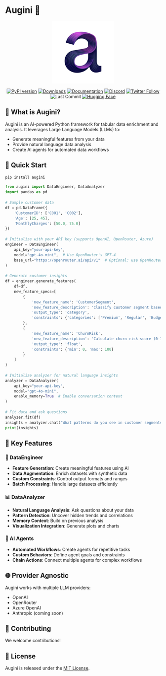 # Augini 🤖

<p align="center">
  <img src="docs/assets/images/logo_augini.png" alt="augini logo" width="200"/>
</p>

<div align="center">
  
[![PyPI version](https://badge.fury.io/py/augini.svg)](https://badge.fury.io/py/augini) 
[![Downloads](https://static.pepy.tech/badge/augini)](https://pepy.tech/project/augini)
[![Documentation](https://img.shields.io/badge/docs-augini-blue)](https://tabularis-ai.github.io/augini/)
[![Discord](https://img.shields.io/discord/1310217643520819251?color=7289da&label=Discord&logo=discord&logoColor=ffffff)](https://discord.com/channels/1310217643520819251/)
[![Twitter Follow](https://img.shields.io/twitter/follow/tabularis_ai?style=social)](https://x.com/tabularis_ai)
![Last Commit](https://img.shields.io/github/last-commit/tabularis-ai/augini)
[![Hugging Face](https://img.shields.io/badge/🤗%20Hugging%20Face-white?style=for-the-badge&logo=huggingface&logoColor=black)](https://huggingface.co/tabularisai)

</div>

## 🎯 What is Augini?

Augini is an AI-powered Python framework for tabular data enrichment and analysis. It leverages Large Language Models (LLMs) to:
- Generate meaningful features from your data
- Provide natural language data analysis
- Create AI agents for automated data workflows

## 🚀 Quick Start

```bash
pip install augini
```

```python
from augini import DataEngineer, DataAnalyzer
import pandas as pd

# Sample customer data
df = pd.DataFrame({
    'CustomerID': ['C001', 'C002'],
    'Age': [25, 45],
    'MonthlyCharges': [50.0, 75.0]
})

# Initialize with your API key (supports OpenAI, OpenRouter, Azure)
engineer = DataEngineer(
    api_key="your-api-key",
    model="gpt-4o-mini",  # Use OpenRouter's GPT-4
    base_url="https://openrouter.ai/api/v1"  # Optional: use OpenRouter
)

# Generate customer insights
df = engineer.generate_features(
    df=df,
    new_feature_specs=[
        {
            'new_feature_name': 'CustomerSegment',
            'new_feature_description': 'Classify customer segment based on age and spending',
            'output_type': 'category',
            'constraints': {'categories': ['Premium', 'Regular', 'Budget']}
        },
        {
            'new_feature_name': 'ChurnRisk',
            'new_feature_description': 'Calculate churn risk score (0-100)',
            'output_type': 'float',
            'constraints': {'min': 0, 'max': 100}
        }
    ]
)

# Initialize analyzer for natural language insights
analyzer = DataAnalyzer(
    api_key="your-api-key",
    model="gpt-4o-mini",
    enable_memory=True  # Enable conversation context
)

# Fit data and ask questions
analyzer.fit(df)
insights = analyzer.chat("What patterns do you see in customer segments?")
print(insights)
```

## 🎁 Key Features

### 🔄 DataEngineer
- **Feature Generation**: Create meaningful features using AI
- **Data Augmentation**: Enrich datasets with synthetic data
- **Custom Constraints**: Control output formats and ranges
- **Batch Processing**: Handle large datasets efficiently

### 📊 DataAnalyzer
- **Natural Language Analysis**: Ask questions about your data
- **Pattern Detection**: Uncover hidden trends and correlations
- **Memory Context**: Build on previous analysis
- **Visualization Integration**: Generate plots and charts

### 🤖 AI Agents
- **Automated Workflows**: Create agents for repetitive tasks
- **Custom Behaviors**: Define agent goals and constraints
- **Chain Actions**: Connect multiple agents for complex workflows

## 🌐 Provider Agnostic

Augini works with multiple LLM providers:
- OpenAI
- OpenRouter
- Azure OpenAI
- Anthropic (coming soon)


## 🤝 Contributing

We welcome contributions! 

## 📜 License

Augini is released under the [MIT License](LICENSE).